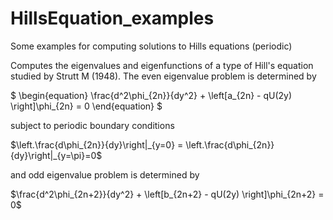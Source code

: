 # HillsEquation_examples
Some examples for computing solutions to Hills equations (periodic)


Computes the eigenvalues and eigenfunctions of a type of Hill's equation studied by Strutt M (1948). The even eigenvalue problem is determined by

$
\begin{equation}
\frac{d^2\phi_{2n}}{dy^2} + \left[a_{2n} - qU(2y) \right]\phi_{2n} = 0
\end{equation}
$

subject to periodic boundary conditions

$\left.\frac{d\phi_{2n}}{dy}\right|_{y=0}  = \left.\frac{d\phi_{2n}}{dy}\right|_{y=\pi}=0$

and odd eigenvalue problem is determined by

$\frac{d^2\phi_{2n+2}}{dy^2} + \left[b_{2n+2} - qU(2y) \right]\phi_{2n+2} = 0$
